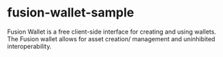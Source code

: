 # fusion-wallet-sample
Fusion Wallet is a free client-side interface for creating and using wallets. The Fusion wallet allows for asset creation/ management and uninhibited interoperability.
